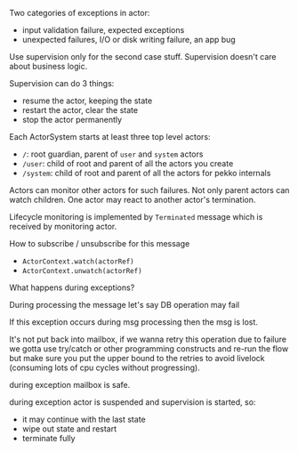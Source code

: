 Two categories of exceptions in actor:
- input validation failure, expected exceptions
- unexpected failures, I/O or disk writing failure, an app bug

Use supervision only for the second case stuff. Supervision doesn't care about business logic.

Supervision can do 3 things:
- resume the actor, keeping the state
- restart the actor, clear the state
- stop the actor permanently

Each ActorSystem starts at least three top level actors:
- `/`: root guardian, parent of `user` and `system` actors
- `/user`: child of root and parent of all the actors you create 
- `/system`: child of root and parent of all the actors for pekko internals

Actors can monitor other actors for such failures. 
Not only parent actors can watch children. 
One actor may react to another actor's termination.

Lifecycle monitoring is implemented by `Terminated` message which is received by monitoring actor.

How to subscribe / unsubscribe for this message
- `ActorContext.watch(actorRef)`
- `ActorContext.unwatch(actorRef)`

What happens during exceptions?

During processing the message let's say DB operation may fail

If this exception occurs during msg processing then the msg is lost. 

It's not put back into mailbox, if we wanna retry this operation due to failure we gotta use try/catch or other programming constructs and re-run the flow but make sure you put the upper bound to the retries to avoid livelock (consuming lots of cpu cycles without progressing).

during exception mailbox is safe.

during exception actor is suspended and supervision is started, so:
- it may continue with the last state
- wipe out state and restart
- terminate fully
